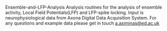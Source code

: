 Ensemble-and-LFP-Analysis
Analysis routines for the analysis of ensemble activity, Local Field Potentials(LFP) and LFP-spike locking. Input is neurophysiological data from Axona Digital Data Acquisition System. For any questions and example data please get in touch a.asiminas@ed.ac.uk
